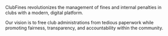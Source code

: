 ClubFines revolutionizes the management of fines and internal penalties in clubs with a modern, digital platform.

Our vision is to free club administrations from tedious paperwork while promoting fairness, transparency, and accountability within the community.
